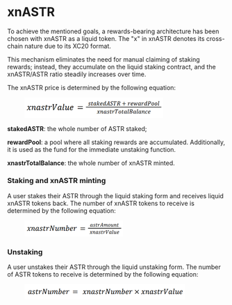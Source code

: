 # xnASTR

To achieve the mentioned goals, a rewards-bearing architecture has been chosen with xnASTR as a liquid token. The "x" in xnASTR denotes its cross-chain nature due to its XC20 format.&#x20;

This mechanism eliminates the need for manual claiming of staking rewards; instead, they accumulate on the liquid staking contract, and the xnASTR/ASTR ratio steadily increases over time.&#x20;

The xnASTR price is determined by the following equation:&#x20;

<figure><img src="../../.gitbook/assets/xnAstr.png" alt="" width="319"><figcaption></figcaption></figure>

**stakedASTR**: the whole number of ASTR staked;&#x20;

**rewardPool**: a pool where all staking rewards are accumulated. Additionally, it is used as the fund for the immediate unstaking function.&#x20;

**xnastrTotalBalance**: the whole number of xnASTR minted.

### Staking and xnASTR minting&#x20;

A user stakes their ASTR through the liquid staking form and receives liquid xnASTR tokens back. The number of xnASTR tokens to receive is determined by the following equation:

<figure><img src="../../.gitbook/assets/minting.png" alt="" width="226"><figcaption></figcaption></figure>

### Unstaking&#x20;

A user unstakes their ASTR through the liquid unstaking form. The number of ASTR tokens to receive is determined by the following equation:

<figure><img src="../../.gitbook/assets/unstaking.png" alt="" width="369"><figcaption></figcaption></figure>
